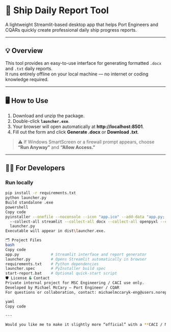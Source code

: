 # 🚢 Ship Daily Report Tool

A lightweight Streamlit-based desktop app that helps Port Engineers and CQARs quickly create professional daily ship progress reports.

---

## 💡 Overview
This tool provides an easy-to-use interface for generating formatted `.docx` and `.txt` daily reports.  
It runs entirely offline on your local machine — no internet or coding knowledge required.

---

## 🖥️ How to Use
1. Download and unzip the package.
2. Double-click **`launcher.exe`**.
3. Your browser will open automatically at **http://localhost:8501**.
4. Fill out the form and click **Generate .docx** or **Download .txt**.

> ⚠️ If Windows SmartScreen or a firewall prompt appears, choose **“Run Anyway”** and **“Allow Access.”**

---

## 🧑‍💻 For Developers
### Run locally
```bash
pip install -r requirements.txt
python launcher.py
Build standalone .exe
powershell
Copy code
pyinstaller --onefile --noconsole --icon "app.ico" --add-data "app.py;." `
  --collect-all streamlit --collect-all docx --collect-all openpyxl --collect-all PIL `
  launcher.py
Executable will appear in dist\launcher.exe.

🗂️ Project Files
bash
Copy code
app.py              # Streamlit interface and report generator
launcher.py         # Opens Streamlit automatically in browser
requirements.txt    # Python dependencies
launcher.spec       # PyInstaller build spec
start-report.bat    # Optional quick-start script
🛡️ License & Contact
Private internal project for MSC Engineering / CACI use only.
Developed by Michael McCary – Port Engineer / CQAR
For questions or collaboration, contact: michaelmccaryk-eng@users.noreply.github.com

yaml
Copy code

---

Would you like me to make it slightly more “official” with a **CACI / MSC internal disclaimer block** (like you’d use for submission or internal GitHub Enterprise)?